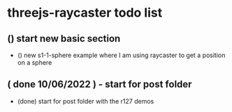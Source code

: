 # threejs-raycaster todo list

## () start new basic section
* () new s1-1-sphere example where I am using raycaster to get a position on a sphere

## ( done 10/06/2022 ) - start for post folder
* (done) start for post folder with the r127 demos
